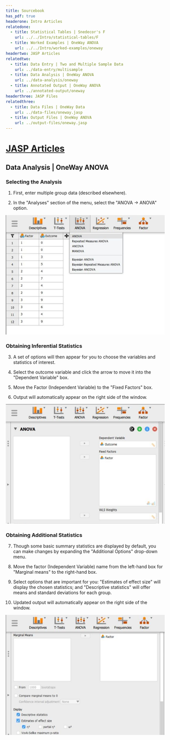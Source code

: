 ```yaml
---
title: Sourcebook
has_pdf: true
headerone: Intro Articles
relatedone:
  - title: Statistical Tables | Snedecor's F
    url: ../../Intro/statistical-tables/F
  - title: Worked Examples | OneWay ANOVA
    url: ../../Intro/worked-examples/oneway
headertwo: JASP Articles
relatedtwo:
  - title: Data Entry | Two and Multiple Sample Data
    url: ../data-entry/multisample
  - title: Data Analysis | OneWay ANOVA
    url: ../data-analysis/oneway
  - title: Annotated Output | OneWay ANOVA
    url: ../annotated-output/oneway
headerthree: JASP Files
relatedthree:
  - title: Data Files | OneWay Data
    url: ../data-files/oneway.jasp
  - title: Output Files | OneWay ANOVA
    url: ../output-files/oneway.jasp
---
```


# [JASP Articles](../index.md)

## Data Analysis | OneWay ANOVA

### Selecting the Analysis

1. First, enter multiple group data (described elsewhere). 

2. In the "Analyses" section of the menu, select the "ANOVA → ANOVA" option. 

<p align="center"><kbd><img src="oneway1.png"></kbd></p>

### Obtaining Inferential Statistics

3. A set of options will then appear for you to choose the variables and statistics of interest.

4. Select the outcome variable and click the arrow to move it into the "Dependent  Variable" box. 

5. Move the Factor (Independent Variable) to the "Fixed Factors" box.

6. Output will automatically appear on the right side of the window. 

<p align="center"><kbd><img src="oneway2.png"></kbd></p>

### Obtaining Additional Statistics

7. Though some basic summary  statistics are displayed by default, you can make changes by expanding the "Additional Options" drop-down menu.

8. Move the factor (Independent Variable) name from the left-hand box for "Marginal means" to the right-hand box. 

9. Select options that are important for you: "Estimates of effect size"  will display the chosen statistics; and "Descriptive statistics" will offer means and standard deviations for each group.

10. Updated output will automatically appear on the right side of the window. 

<p align="center"><kbd><img src="oneway3.png"></kbd></p>
